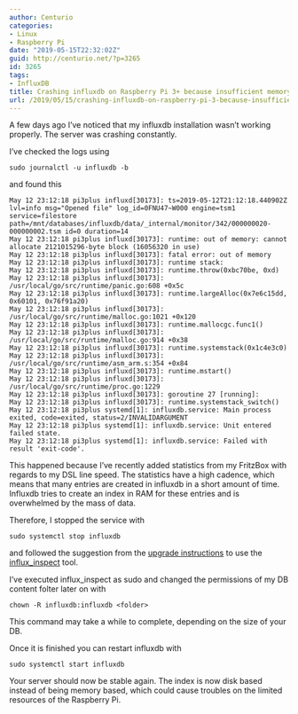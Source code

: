```yaml
---
author: Centurio
categories:
- Linux
- Raspberry Pi
date: "2019-05-15T22:32:02Z"
guid: http://centurio.net/?p=3265
id: 3265
tags:
- InfluxDB
title: Crashing influxdb on Raspberry Pi 3+ because insufficient memory
url: /2019/05/15/crashing-influxdb-on-raspberry-pi-3-because-insufficient-memory/
---
```

A few days ago I&#8217;ve noticed that my influxdb installation wasn&#8217;t working properly. The server was crashing constantly.

I&#8217;ve checked the logs using

`sudo journalctl -u influxdb -b`

and found this

<pre class="wp-block-code"><code>May 12 23:12:18 pi3plus influxd&#91;30173]: ts=2019-05-12T21:12:18.440902Z lvl=info msg="Opened file" log_id=0FNU47~W000 engine=tsm1 service=filestore path=/mnt/databases/influxdb/data/_internal/monitor/342/000000020-000000002.tsm id=0 duration=14
May 12 23:12:18 pi3plus influxd&#91;30173]: runtime: out of memory: cannot allocate 2121015296-byte block (16056320 in use)
May 12 23:12:18 pi3plus influxd&#91;30173]: fatal error: out of memory
May 12 23:12:18 pi3plus influxd&#91;30173]: runtime stack:
May 12 23:12:18 pi3plus influxd&#91;30173]: runtime.throw(0xbc70be, 0xd)
May 12 23:12:18 pi3plus influxd&#91;30173]:         /usr/local/go/src/runtime/panic.go:608 +0x5c
May 12 23:12:18 pi3plus influxd&#91;30173]: runtime.largeAlloc(0x7e6c15dd, 0x60101, 0x76f91a20)
May 12 23:12:18 pi3plus influxd&#91;30173]:         /usr/local/go/src/runtime/malloc.go:1021 +0x120
May 12 23:12:18 pi3plus influxd&#91;30173]: runtime.mallocgc.func1()
May 12 23:12:18 pi3plus influxd&#91;30173]:         /usr/local/go/src/runtime/malloc.go:914 +0x38
May 12 23:12:18 pi3plus influxd&#91;30173]: runtime.systemstack(0x1c4e3c0)
May 12 23:12:18 pi3plus influxd&#91;30173]:         /usr/local/go/src/runtime/asm_arm.s:354 +0x84
May 12 23:12:18 pi3plus influxd&#91;30173]: runtime.mstart()
May 12 23:12:18 pi3plus influxd&#91;30173]:         /usr/local/go/src/runtime/proc.go:1229
May 12 23:12:18 pi3plus influxd&#91;30173]: goroutine 27 &#91;running]:
May 12 23:12:18 pi3plus influxd&#91;30173]: runtime.systemstack_switch()
May 12 23:12:18 pi3plus systemd&#91;1]: influxdb.service: Main process exited, code=exited, status=2/INVALIDARGUMENT
May 12 23:12:18 pi3plus systemd&#91;1]: influxdb.service: Unit entered failed state.
May 12 23:12:18 pi3plus systemd&#91;1]: influxdb.service: Failed with result 'exit-code'.
</code></pre>

This happened because I&#8217;ve recently added statistics from my FritzBox with regards to my DSL line speed. The statistics have a high cadence, which means that many entries are created in influxdb in a short amount of time. Influxdb tries to create an index in RAM for these entries and is overwhelmed by the mass of data.

Therefore, I stopped the service with

`sudo systemctl stop influxdb`

and followed the suggestion from the [upgrade instructions](https://docs.influxdata.com/influxdb/v1.7/administration/upgrading/) to use the [influx_inspect](https://docs.influxdata.com/influxdb/v1.7/tools/influx_inspect/#buildtsi) tool.

I&#8217;ve executed influx_inspect as sudo and changed the permissions of my DB content folter later on with

`chown -R influxdb:influxdb <folder>`

This command may take a while to complete, depending on the size of your DB.

Once it is finished you can restart influxdb with

`sudo systemctl start influxdb`

Your server should now be stable again. The index is now disk based instead of being memory based, which could cause troubles on the limited resources of the Raspberry Pi.
